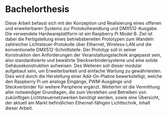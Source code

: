 Bachelorthesis
==============

Diese Arbeit befasst sich mit der Konzeption und Realisierung eines offenen und erweiterbaren Systems zur Protokollwandlung und DMX512-Ausgabe. Die verwendete Hardwareplattform ist ein Raspberry Pi Model B. Ziel ist dabei die Fertigstellung eines betriebsbereiten Prototypen zum Wandeln zahlreicher Lichtsteuer-Protokolle über Ethernet, Wireless-LAN und die konventionelle DMX512-Schnittstelle. Der Prototyp soll in seiner Konstruktion den Anforderungen der Veranstaltungstechnik angepasst sein, also standardisierte und bewährte Steckverbindersysteme und eine solide Gehäusekonstruktion aufweisen. Des Weiteren soll dieser modular aufgebaut sein, um Erweiterbarkeit und einfache Wartung zu gewährleisten. Dies wird durch die Herstellung einer Add-On-Platine bewerkstelligt, welche den Raspberry Pi um analoge Eingänge, PWM-Ausgänge und Steckverbinder für weitere Peripherie ergänzt. Weiterhin ist die Vermittlung aller notwendiger Grundlagen, die zum Verstehen und Betreiben von zukünftigen Lichtsteuernetzwerken benötigt werden, sowie eine Übersicht, der aktuell am Markt befindlichen Ethernet-fähigen Lichttechnik, Inhalt dieser Arbeit.
